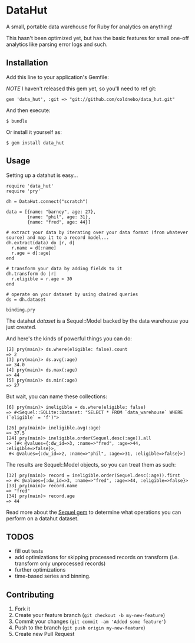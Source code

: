 # DataHut

A small, portable data warehouse for Ruby for analytics on anything!

This hasn't been optimized yet, but has the basic features for small one-off analytics like parsing error logs and such.


## Installation

Add this line to your application's Gemfile:

*NOTE* I haven't released this gem yet, so you'll need to ref git:

    gem 'data_hut', :git => "git://github.com/coldnebo/data_hut.git"

And then execute:

    $ bundle

Or install it yourself as:

    $ gem install data_hut

## Usage

Setting up a datahut is easy...

    require 'data_hut'
    require 'pry'

    dh = DataHut.connect("scratch")

    data = [{name: "barney", age: 27},
            {name: "phil", age: 31},
            {name: "fred", age: 44}]

    # extract your data by iterating over your data format (from whatever source) and map it to a record model...
    dh.extract(data) do |r, d|
      r.name = d[:name]
      r.age = d[:age]
    end

    # transform your data by adding fields to it
    dh.transform do |r|
      r.eligible = r.age < 30
    end

    # operate on your dataset by using chained queries
    ds = dh.dataset

    binding.pry

The datahut *dataset* is a Sequel::Model backed by the data warehouse you just created. 

And here's the kinds of powerful things you can do:

    [2] pry(main)> ds.where(eligible: false).count
    => 2
    [3] pry(main)> ds.avg(:age)
    => 34.0
    [4] pry(main)> ds.max(:age)
    => 44
    [5] pry(main)> ds.min(:age)
    => 27

But wait, you can name these collections:

    [6] pry(main)> ineligible = ds.where(eligible: false)
    => #<Sequel::SQLite::Dataset: "SELECT * FROM `data_warehouse` WHERE (`eligible` = 'f')">

    [26] pry(main)> ineligible.avg(:age)
    => 37.5
    [24] pry(main)> ineligible.order(Sequel.desc(:age)).all
    => [#< @values={:dw_id=>3, :name=>"fred", :age=>44, :eligible=>false}>,
     #< @values={:dw_id=>2, :name=>"phil", :age=>31, :eligible=>false}>]

The results are Sequel::Model objects, so you can treat them as such:

    [32] pry(main)> record = ineligible.order(Sequel.desc(:age)).first
    => #< @values={:dw_id=>3, :name=>"fred", :age=>44, :eligible=>false}>
    [33] pry(main)> record.name
    => "fred"
    [34] pry(main)> record.age
    => 44


Read more about the [Sequel gem](http://sequel.rubyforge.org/rdoc/files/README_rdoc.html) to determine what operations you can perform on a datahut dataset.


## TODOS

* fill out tests
* add optimizations for skipping processed records on transform (i.e. transform only unprocessed records)
* further optimizations
* time-based series and binning.

## Contributing

1. Fork it
2. Create your feature branch (`git checkout -b my-new-feature`)
3. Commit your changes (`git commit -am 'Added some feature'`)
4. Push to the branch (`git push origin my-new-feature`)
5. Create new Pull Request
